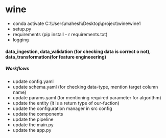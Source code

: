 # wine
- conda activate C:\Users\mahesh\Desktop\project\wine\wine1
- setup.py
- requirements (pip install - r requirements.txt)
- logging

#### data_ingestion, data_validation (for checking data is correct o not), data_transformation(for feature engineeering)

##### Workflows
- update config.yaml
- update schema.yaml   (for checking data-type, mention target column name)
- update params.yaml   (for mentioning required parameter for algorithm)
- update the entity     (it is a return type of our-fuction)
- update the configuration manager in src config
- update the components
- update the pipeline
- update the main.py
- update the app.py